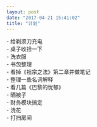 ```yaml
---
layout: post
date: "2017-04-21 15:41:02"
title: "计划"
---
```



\- 给剃须刀充电  
\- 桌子收拾一下  
\- 洗衣服  
\- 书包整理  
\- 看掉《祖宗之法》第二章并做笔记  
\- 整理一些名词解释  
\- 看几篇《巴黎的忧郁》  
\- 晒被子  
\- 财务模块搞定  
\- 浇花  
\- 打扫房间  
